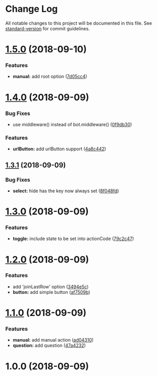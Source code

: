 # Change Log

All notable changes to this project will be documented in this file. See [standard-version](https://github.com/conventional-changelog/standard-version) for commit guidelines.

<a name="1.5.0"></a>
# [1.5.0](https://github.com/EdJoPaTo/telegraf-inline-menu/compare/v1.4.0...v1.5.0) (2018-09-10)


### Features

* **manual:** add root option ([7d05cc4](https://github.com/EdJoPaTo/telegraf-inline-menu/commit/7d05cc4))



<a name="1.4.0"></a>
# [1.4.0](https://github.com/EdJoPaTo/telegraf-inline-menu/compare/v1.3.1...v1.4.0) (2018-09-09)


### Bug Fixes

* use middleware() instead of bot.middleware() ([0f9db30](https://github.com/EdJoPaTo/telegraf-inline-menu/commit/0f9db30))


### Features

* **urlButton:** add urlButton support ([4a8c442](https://github.com/EdJoPaTo/telegraf-inline-menu/commit/4a8c442))



<a name="1.3.1"></a>
## [1.3.1](https://github.com/EdJoPaTo/telegraf-inline-menu/compare/v1.3.0...v1.3.1) (2018-09-09)


### Bug Fixes

* **select:** hide has the key now always set ([8f048fd](https://github.com/EdJoPaTo/telegraf-inline-menu/commit/8f048fd))



<a name="1.3.0"></a>
# [1.3.0](https://github.com/EdJoPaTo/telegraf-inline-menu/compare/v1.2.0...v1.3.0) (2018-09-09)


### Features

* **toggle:** include state to be set into actionCode ([79c2c47](https://github.com/EdJoPaTo/telegraf-inline-menu/commit/79c2c47))



<a name="1.2.0"></a>
# [1.2.0](https://github.com/EdJoPaTo/telegraf-inline-menu/compare/v1.1.0...v1.2.0) (2018-09-09)


### Features

* add 'joinLastRow' option ([3494e5c](https://github.com/EdJoPaTo/telegraf-inline-menu/commit/3494e5c))
* **button:** add simple button ([af7509b](https://github.com/EdJoPaTo/telegraf-inline-menu/commit/af7509b))



<a name="1.1.0"></a>
# [1.1.0](https://github.com/EdJoPaTo/telegraf-inline-menu/compare/v1.0.0...v1.1.0) (2018-09-09)


### Features

* **manual:** add manual action ([ad04310](https://github.com/EdJoPaTo/telegraf-inline-menu/commit/ad04310))
* **question:** add question ([47a4232](https://github.com/EdJoPaTo/telegraf-inline-menu/commit/47a4232))



<a name="1.0.0"></a>
# 1.0.0 (2018-09-09)
